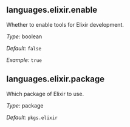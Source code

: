 [comment]: # (Do not edit this file as it is autogenerated. Go to docs/individual-docs if you want to make edits.)


[comment]: # (Please add your documentation on top of this line)

## languages\.elixir\.enable

Whether to enable tools for Elixir development\.



*Type:*
boolean



*Default:*
` false `



*Example:*
` true `



## languages\.elixir\.package



Which package of Elixir to use\.



*Type:*
package



*Default:*
` pkgs.elixir `
